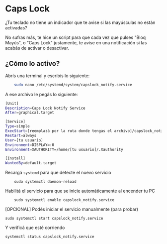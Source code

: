 
# Caps Lock

¿Tu teclado no tiene un indicador que te avise si las mayúsculas no están activadas?

No sufras más, te hice un script para que cada vez que pulses "Bloq Mayús", o "Caps Lock" justamente, te avise en una notificación si las acabás de activar o desactivar.


## ¿Cómo lo activo?

Abrís una terminal y escribís lo siguiente:

```bash
    sudo nano /etc/systemd/system/capslock_notify.service
```

A ese archivo le pegás lo siguiente:

```bash
[Unit]
Description=Caps Lock Notify Service
After=graphical.target

[Service]
Type=simple
ExecStart=[reemplazá por la ruta donde tengas el archivo]/capslock_notify.sh
Restart=always
User=[tu usuario]
Environment=DISPLAY=:0
Environment=XAUTHORITY=/home/[tu usuario]/.Xauthority

[Install]
WantedBy=default.target

```
Recargá ```systemd``` para que detecte el nuevo servicio
```
    sudo systemctl daemon-reload
```
Habilitá el servicio para que se inicie automáticamente al encender tu PC
```
    sudo systemctl enable capslock_notify.service
```
[OPCIONAL]
Podés iniciar el servicio manualmente (para probar)
```
sudo systemctl start capslock_notify.service
```
Y verificá que esté corriendo
```
systemctl status capslock_notify.service
```

